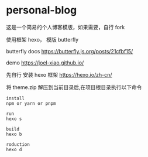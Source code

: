 # personal-blog

这是一个简易的个人博客模版，如果需要，自行 fork

使用框架 hexo， 模版 butterfly

butterfly docs https://butterfly.js.org/posts/21cfbf15/

demo https://joel-xiao.github.io/

先自行 安装 hexo 框架 https://hexo.io/zh-cn/


将 theme.zip 解压到当前目录后,在项目根目录执行以下命令

````
install
npm or yarn or pnpm 

run
hexo s

build
hexo b

roduction
hexo d
````

